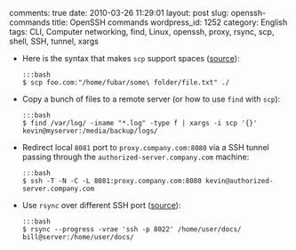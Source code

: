 comments: true
date: 2010-03-26 11:29:01
layout: post
slug: openssh-commands
title: OpenSSH commands
wordpress_id: 1252
category: English
tags: CLI, Computer networking, find, Linux, openssh, proxy, rsync, scp, shell, SSH, tunnel, xargs

  * Here is the syntax that makes `scp` support spaces ([source](http://rasterweb.net/raster/2005/01/27/scp-and-spaces/)):

        :::bash
        $ scp foo.com:"/home/fubar/some\ folder/file.txt" ./

  * Copy a bunch of files to a remote server (or how to use `find` with `scp`):

        :::bash
        $ find /var/log/ -iname "*.log" -type f | xargs -i scp '{}' kevin@myserver:/media/backup/logs/

  * Redirect local `8081` port to `proxy.company.com:8080` via a SSH tunnel passing through the `authorized-server.company.com` machine:

        :::bash
        $ ssh -T -N -C -L 8081:proxy.company.com:8080 kevin@authorized-server.company.com

  * Use `rsync` over different SSH port ([source](http://lists.samba.org/archive/rsync/2001-November/000495.html)):

        :::bash
        $ rsync --progress -vrae 'ssh -p 8022' /home/user/docs/ bill@server:/home/user/docs/

